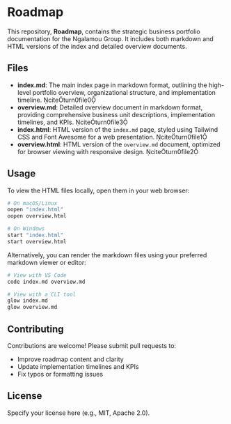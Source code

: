 # Roadmap

This repository, **Roadmap**, contains the strategic business portfolio documentation for the Ngalamou Group. It includes both markdown and HTML versions of the index and detailed overview documents.

## Files

- **index.md**: The main index page in markdown format, outlining the high-level portfolio overview, organizational structure, and implementation timeline. citeturn0file0
- **overview.md**: Detailed overview document in markdown format, providing comprehensive business unit descriptions, implementation timelines, and KPIs. citeturn0file3
- **index.html**: HTML version of the `index.md` page, styled using Tailwind CSS and Font Awesome for a web presentation. citeturn0file1
- **overview.html**: HTML version of the `overview.md` document, optimized for browser viewing with responsive design. citeturn0file2

## Usage

To view the HTML files locally, open them in your web browser:

```bash
# On macOS/Linux
oopen "index.html"
oopen overview.html

# On Windows
start "index.html"
start overview.html
```

Alternatively, you can render the markdown files using your preferred markdown viewer or editor:

```bash
# View with VS Code
code index.md overview.md

# View with a CLI tool
glow index.md
glow overview.md
```

## Contributing

Contributions are welcome! Please submit pull requests to:

- Improve roadmap content and clarity
- Update implementation timelines and KPIs
- Fix typos or formatting issues

## License

Specify your license here (e.g., MIT, Apache 2.0).

